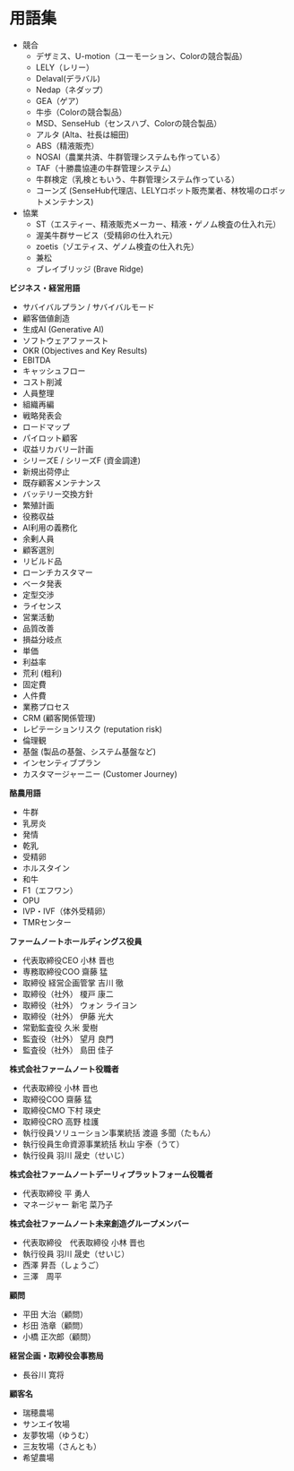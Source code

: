 # 用語集
* 競合  
  * デザミス、U-motion（ユーモーション、Colorの競合製品）  
  * LELY（レリー）  
  * Delaval(デラバル)  
  * Nedap（ネダップ）  
  * GEA（ゲア）  
  * 牛歩（Colorの競合製品）  
  * MSD、SenseHub（センスハブ、Colorの競合製品）  
  * アルタ (Alta、社長は細田) 
  * ABS（精液販売）  
  * NOSAI（農業共済、牛群管理システムも作っている）  
  * TAF（十勝農協連の牛群管理システム）  
  * 牛群検定（乳検ともいう、牛群管理システム作っている）  
  * コーンズ (SenseHub代理店、LELYロボット販売業者、林牧場のロボットメンテナンス)
* 協業  
  * ST（エスティー、精液販売メーカー、精液・ゲノム検査の仕入れ元）  
  * 渥美牛群サービス（受精卵の仕入れ元）  
  * zoetis（ゾエティス、ゲノム検査の仕入れ先）
  *   兼松
  *   ブレイブリッジ (Brave Ridge)

**ビジネス・経営用語**
*   サバイバルプラン / サバイバルモード
*   顧客価値創造
*   生成AI (Generative AI)
*   ソフトウェアファースト
*   OKR (Objectives and Key Results)
*   EBITDA
*   キャッシュフロー
*   コスト削減
*   人員整理
*   組織再編
*   戦略発表会
*   ロードマップ
*   パイロット顧客
*   収益リカバリー計画
*   シリーズE / シリーズF (資金調達)
*   新規出荷停止
*   既存顧客メンテナンス
*   バッテリー交換方針
*   繁殖計画
*   役務収益
*   AI利用の義務化
*   余剰人員
*   顧客選別
*   リビルド品
*   ローンチカスタマー
*   ベータ発表
*   定型交渉
*   ライセンス
*   営業活動
*   品質改善
*   損益分岐点
*   単価
*   利益率
*   荒利 (粗利)
*   固定費
*   人件費
*   業務プロセス
*   CRM (顧客関係管理)
*   レピテーションリスク (reputation risk)
*   倫理観
*   基盤 (製品の基盤、システム基盤など)
*   インセンティブプラン
*   カスタマージャーニー (Customer Journey)

**酪農用語**
*   牛群
*   乳房炎
*   発情
*   乾乳
*   受精卵
*   ホルスタイン
*   和牛
*   F1（エフワン）
*   OPU
*   IVP・IVF（体外受精卵）
*   TMRセンター

**ファームノートホールディングス役員**
* 代表取締役CEO	小林 晋也
* 専務取締役COO	齋藤 猛
* 取締役 経営企画管掌	吉川 徹
* 取締役（社外）	榎戸 康二
* 取締役（社外）	ウォン ライヨン
* 取締役（社外）	伊藤 光大
* 常勤監査役	久米 愛樹
* 監査役（社外）	望月 良門
* 監査役（社外）	島田 佳子

**株式会社ファームノート役職者**
* 代表取締役	小林 晋也
* 取締役COO	齋藤 猛
* 取締役CMO	下村 瑛史
* 取締役CRO	高野 桂護
* 執行役員ソリューション事業統括	渡邉 多聞（たもん）
* 執行役員生命資源事業統括	秋山 宇泰（うて）
* 執行役員	羽川 晟史（せいじ）

**株式会社ファームノートデーリィプラットフォーム役職者**
* 代表取締役	平 勇人
* マネージャー	新宅 菜乃子

**株式会社ファームノート未来創造グループメンバー**
* 代表取締役　代表取締役	小林 晋也 
* 執行役員	羽川 晟史（せいじ）
* 西澤 昇吾（しょうご）
* 三澤　周平

**顧問**
* 平田 大治（顧問）
* 杉田 浩章（顧問）
* 小橋 正次郎（顧問）

**経営企画・取締役会事務局**
* 長谷川 寛将

**顧客名**
* 瑞穂農場
* サンエイ牧場
* 友夢牧場（ゆうむ）
* 三友牧場（さんとも）
* 希望農場